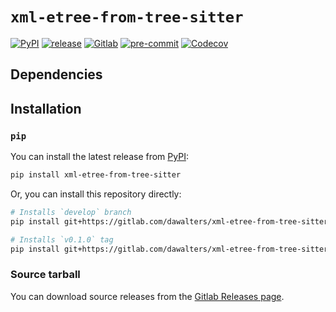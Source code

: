 # `xml-etree-from-tree-sitter`

[![PyPI](https://img.shields.io/pypi/v/xml-etree-from-tree-sitter)](https://pypi.org/project/xml-etree-from-tree-sitter/)
[![release](https://gitlab.com/dawalters/xml-etree-from-tree-sitter/-/badges/release.svg)](https://gitlab.com/dawalters/xml-etree-from-tree-sitter/-/releases)
[![Gitlab](https://gitlab.com/dawalters/xml-etree-from-tree-sitter/badges/develop/pipeline.svg)](https://gitlab.com/dawalters/xml-etree-from-tree-sitter/-/pipelines?page=1&scope=all&ref=develop)
[![pre-commit](https://img.shields.io/badge/pre--commit-enabled-brightgreen?logo=pre-commit)](https://github.com/pre-commit/pre-commit)
[![Codecov](https://codecov.io/gitlab/dawalters/xml-etree-from-tree-sitter/branch/develop/graph/badge.svg)](https://codecov.io/gitlab/dawalters/xml-etree-from-tree-sitter)

## Dependencies

## Installation

### `pip`

You can install the latest release from [PyPI](https://pypi.org/project/xml-etree-from-tree-sitter):

```bash
pip install xml-etree-from-tree-sitter
```

Or, you can install this repository directly:

```bash
# Installs `develop` branch
pip install git+https://gitlab.com/dawalters/xml-etree-from-tree-sitter

# Installs `v0.1.0` tag
pip install git+https://gitlab.com/dawalters/xml-etree-from-tree-sitter@v0.1.0
```

### Source tarball

You can download source releases from the
[Gitlab Releases page](https://gitlab.com/dawalters/xml-etree-from-tree-sitter/-/releases).
